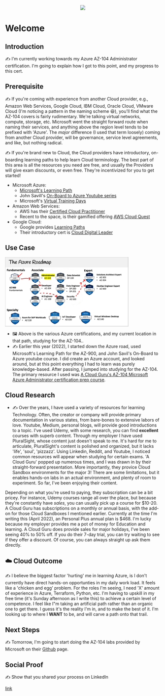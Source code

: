 <div id="cover photo" align="center">
  <img src="https://media.giphy.com/media/7p0qZOxUe5cIM/giphy.gif" width="800"/>
</div>

# Welcome

## Introduction

✍️ I'm currently working towards my Azure AZ-104 Administrator certification. I'm going to explain how I got to this point, and my progress to this cert.

## Prerequisite

✍️ If you're coming with experience from another Cloud provider, e.g., Amazon Web Services, Google Cloud, IBM Cloud, Oracle Cloud, VMware Cloud (I'm noticing a pattern in the naming scheme :laughing:), you'll find what the AZ-104 covers is fairly rudimentary. We're talking virtual networks, compute, storage, etc. Microsoft went the straight forward route when naming their services, and anything above the region level tends to be prefixed with 'Azure'. The _major_ difference (I used that term loosely) coming from another Cloud provider, will be governance, service level agreements, and like, but nothing radical.

✍️ If you're brand new to Cloud, the Cloud providers have introductory, on-boarding learning paths to help learn Cloud terminology. The best part of this area is all the resources you need are free, and usually the Providers will give exam discounts, or even free. They're incentivized for you to get started!

- Microsoft Azure:
  - [Microsoft's Learning Path](https://docs.microsoft.com/en-us/learn/certifications/azure-fundamentals/)
  - John Savill's [On-Board to Azure Youtube series](https://learn.onboardtoazure.com/)
  - Microsoft's [Virtual Training Days](https://www.microsoft.com/en-us/trainingdays/azure)
- Amazon Web Services:
  - AWS has their [Certified Cloud Practitioner](https://aws.amazon.com/training/learn-about/cloud-practitioner/)
  - Recent to the space, is their gamified offering [AWS Cloud Quest](https://explore.skillbuilder.aws/learn/course/external/view/elearning/11458/aws-cloud-quest-cloud-practitioner?lacp=sec&sec=lp)
- Google Cloud:
  - Google provides [Learning Paths](https://cloud.google.com/training#learning-paths)
  - Their introductory cert is [Cloud Digital Leader](https://cloud.google.com/certification/cloud-digital-leader)

## Use Case

<img src="az-104-roadmap.jpg" alt="chart showing various Azure Certs" align="middle" width="400"/>

- 🖼️ Above is the various Azure certifications, and my current location in that path, studying for the AZ-104..
- ✍️ Earlier this year (2022), I started down the Azure road, used Microsoft's Learning Path for the AZ-900, and John Savil's On-Board to Azure youtube course. I did create an Azure account, and looked around, but at this point everything I had to learn was purely knowledge-based. After passing, I jumped into studying for the AZ-104. The primary resource I used was [A Cloud Guru's AZ-104 Microsoft Azure Administrator certification prep course](https://acloudguru.com/course/az-104-microsoft-azure-administrator-certification-prep).

## Cloud Research

- ✍️ Over the years, I have used a variety of resources for learning Technology. Often, the creator or company will provide primary documentation in various states, from bare-bones to extensive labors of love. Youtube, Medium, personal blogs, will provide good introductions to a topic. I've used Udemy, with some research, you can find **excellent** courses with superb content. Through my employer I have used PluralSight, whose content just doesn't speak to me. It's hard for me to articulate, PluralSight's content is polished and organized, but it lacks 'life', 'soul', 'pizzazz'. Using Linkedin, Reddit, and Youtube, I noticed common resources will appear when studying for certain exams. 'A Cloud Guru' popped up numerous times, and I was drawn in by their straight-forward presentation. More importantly, they provice Cloud Sandbox environments for the major 3! There are some limitations, but it enables hands-on labs in an actual environment, and plenty of room to experiment. So far, I've been enjoying their content.

Depending on what you're used to paying, they subscription can be a bit pricey. For instance, Udemy courses range all over the place, but because they're constantly have _sales_, you can usually pick up a course for $10-20. A Cloud Guru has subscriptions on a monthly or annual basis, with the add-on for those Cloud Sandboxes I mentioned earlier. Currently at the time I'm writing this (April 2022), an Personal Plus annual plan is $468. I'm lucky because my employer provides me a pot of money for Education and learning. A Cloud Guru does provide sales for major holidays, I've been seeing 40% to 50% off. If you do their 7-day trial, you can try waiting to see if they offer a discount. Of course, you can always straight up ask them directly.

## ☁️ Cloud Outcome

✍️ I believe the biggest factor 'hurting' me in learning Azure, is I don't currently have direct hands-on opportunties in my daily work load. It feels like a 'chicken and egg' problem. For the roles I'm seeing, I need 'X' amount of experience in Azure, Terraform, Python, etc. I'm having to upskill in my free time (it's Sunday afternoon as I write this) to achieve a certain level of competence. I feel like I"m taking an artificial path rather than an organic one to get there. I guess it's the reality I'm in, and to make the best of it. I'm looking up to where I **WANT** to be, and will carve a path onto that trail.

## Next Steps

✍️ Tomorrow, I'm going to start doing the AZ-104 labs provided by Microsoft on their [Github](https://microsoftlearning.github.io/AZ-104-MicrosoftAzureAdministrator/) page.

## Social Proof

✍️ Show that you shared your process on LinkedIn

[link](link)
